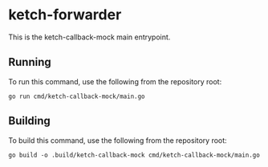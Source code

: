 # ketch-forwarder

This is the ketch-callback-mock main entrypoint.

## Running

To run this command, use the following from the repository root:

```shell
go run cmd/ketch-callback-mock/main.go
```

## Building

To build this command, use the following from the repository root:

```shell
go build -o .build/ketch-callback-mock cmd/ketch-callback-mock/main.go
```

